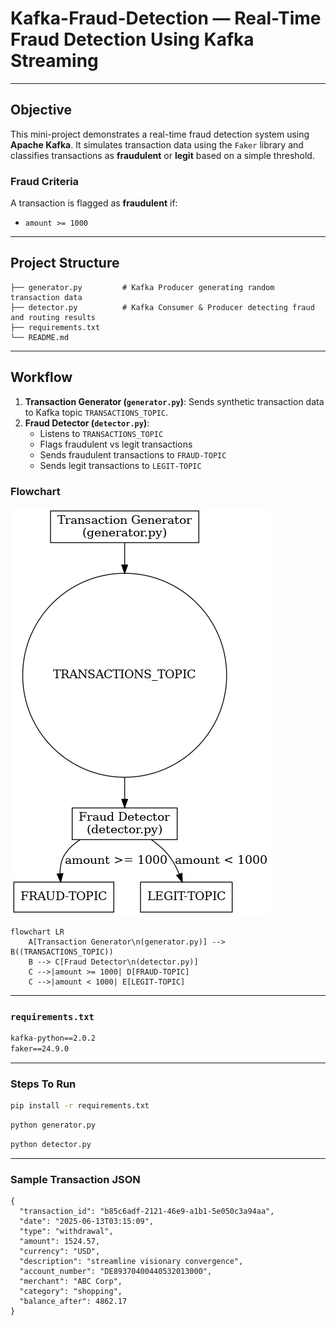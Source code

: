 # Kafka-Fraud-Detection — Real-Time Fraud Detection Using Kafka Streaming
---
## Objective

This mini-project demonstrates a real-time fraud detection system using **Apache Kafka**. It simulates transaction data using the `Faker` library and classifies transactions as **fraudulent** or **legit** based on a simple threshold.

###  Fraud Criteria

A transaction is flagged as **fraudulent** if:
- `amount >= 1000`

---

##  Project Structure
```text
├── generator.py         # Kafka Producer generating random transaction data
├── detector.py          # Kafka Consumer & Producer detecting fraud and routing results
├── requirements.txt
└── README.md
```

---

##  Workflow

1. **Transaction Generator (`generator.py`)**: Sends synthetic transaction data to Kafka topic `TRANSACTIONS_TOPIC`.
2. **Fraud Detector (`detector.py`)**:
    - Listens to `TRANSACTIONS_TOPIC`
    - Flags fraudulent vs legit transactions
    - Sends fraudulent transactions to `FRAUD-TOPIC`
    - Sends legit transactions to `LEGIT-TOPIC`

###  Flowchart
![Kafka Fraud Detection Workflow](kafka_fraud_workflow.png)

```mermaid
flowchart LR
    A[Transaction Generator\n(generator.py)] --> B((TRANSACTIONS_TOPIC))
    B --> C[Fraud Detector\n(detector.py)]
    C -->|amount >= 1000| D[FRAUD-TOPIC]
    C -->|amount < 1000| E[LEGIT-TOPIC]
```

---

### `requirements.txt`

```txt
kafka-python==2.0.2
faker==24.9.0
```
---
### Steps To Run
```bash
pip install -r requirements.txt
```
```bash
python generator.py
```
```bash
python detector.py
```
--- 
### Sample Transaction JSON

```text
{
  "transaction_id": "b85c6adf-2121-46e9-a1b1-5e050c3a94aa",
  "date": "2025-06-13T03:15:09",
  "type": "withdrawal",
  "amount": 1524.57,
  "currency": "USD",
  "description": "streamline visionary convergence",
  "account_number": "DE89370400440532013000",
  "merchant": "ABC Corp",
  "category": "shopping",
  "balance_after": 4862.17
}
```
